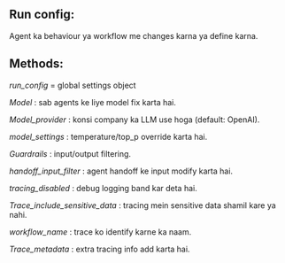 ## Run config:

Agent ka behaviour ya workflow me changes karna ya define karna.

## Methods:

*run_config* = global settings object

*Model* :  sab agents ke liye model fix karta hai.

*Model_provider* :  konsi company ka LLM use hoga (default: OpenAI).

*model_settings* :  temperature/top_p override karta hai.

*Guardrails* :  input/output filtering.

*handoff_input_filter* :  agent handoff ke input modify karta hai.

*tracing_disabled* :  debug logging band kar deta hai.

*Trace_include_sensitive_data* :  tracing mein sensitive data shamil kare ya nahi.

*workflow_name* :  trace ko identify karne ka naam.

*Trace_metadata* :  extra tracing info add karta hai.
